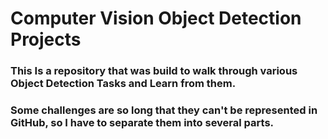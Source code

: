 # Computer Vision Object Detection Projects

### This Is a repository that was build to walk through various Object Detection Tasks and Learn from them.


### Some challenges are so long that they can't be represented in GitHub, so I have to separate them into several parts.
